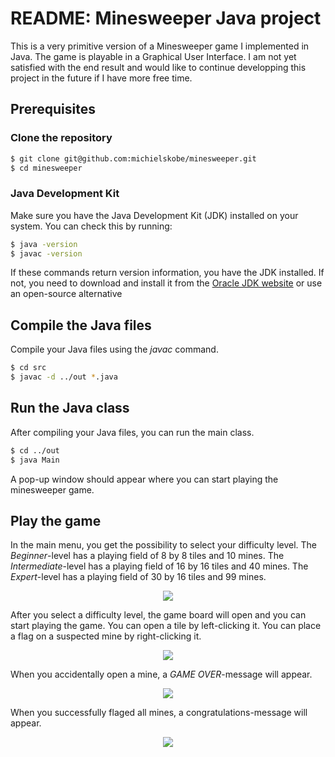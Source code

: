 # README: Minesweeper Java project

This is a very primitive version of a Minesweeper game I implemented in Java. The game is playable in a Graphical User Interface. I am not yet satisfied with the end result and would like to continue developping this project in the future if I have more free time. 

## Prerequisites

### Clone the repository

```bash
$ git clone git@github.com:michielskobe/minesweeper.git
$ cd minesweeper
```

### Java Development Kit 

Make sure you have the Java Development Kit (JDK) installed on your system. You can check this by running:

```bash
$ java -version
$ javac -version
```

If these commands return version information, you have the JDK installed. If not, you need to download and install it from the [Oracle JDK website](https://www.oracle.com/java/technologies/javase-downloads.html) or use an open-source alternative

## Compile the Java files

Compile your Java files using the _javac_ command. 

```bash
$ cd src
$ javac -d ../out *.java
```

## Run the Java class

After compiling your Java files, you can run the main class.

```bash
$ cd ../out
$ java Main
```

A pop-up window should appear where you can start playing the minesweeper game.

## Play the game

In the main menu, you get the possibility to select your difficulty level. The _Beginner_-level has a playing field of 8 by 8 tiles and 10 mines. The _Intermediate_-level has a playing field of 16 by 16 tiles and 40 mines. The _Expert_-level has a playing field of 30 by 16 tiles and 99 mines.

<p align="center">
  <img src = "https://github.com/michielskobe/minesweeper/assets/146984416/6c29b3bb-2b89-4b86-a38e-f5fb53a826ff" />
</p>

After you select a difficulty level, the game board will open and you can start playing the game. You can open a tile by left-clicking it. You can place a flag on a suspected mine by right-clicking it.

<p align="center">
  <img src = "https://github.com/michielskobe/minesweeper/assets/146984416/c1bc76a8-6160-4425-b67f-460ed77a1bf2" />
</p>

When you accidentally open a mine, a _GAME OVER_-message will appear.

<p align="center">
  <img src = "https://github.com/michielskobe/minesweeper/assets/146984416/46cc91b3-cb87-41cb-b373-69d5ab14ae6e" />
</p>

When you successfully flaged all mines, a congratulations-message will appear.

<p align="center">
  <img src = "https://github.com/michielskobe/minesweeper/assets/146984416/26ca8236-9461-4cfa-adb5-29abeaf8fc15" />
</p>






